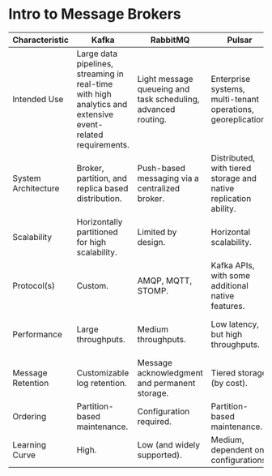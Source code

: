 # Intro to Message Brokers
| Characteristic | Kafka | RabbitMQ | Pulsar | ActiveMQ | NATS |
| ---- | ---- | ---- | ---- | ---- | ---- |
| Intended Use | Large data pipelines, streaming in real-time with high analytics and extensive event-related requirements. | Light message queueing and task scheduling, advanced routing. | Enterprise systems, multi-tenant operations, georeplication. | Messaging for enterprise-level, Java-based organizations. | Microservices and IoT integrations that must communicate seamlessly. |
| System Architecture | Broker, partition, and replica based distribution. | Push-based messaging via a centralized broker. | Distributed, with tiered storage and native replication ability. | Supports many protocols with its centralized broker. | P2P connections. Broker not required. |
| Scalability | Horizontally partitioned for high scalability. | Limited by design. | Horizontal scalability. | Somewhat scalable. | High scalability (for lightweight environments). |
| Protocol(s) | Custom. | AMQP, MQTT, STOMP. | Kafka APIs, with some additional native features. | AMQP, JMS, MQTT, STOMP. Can use legacy protocols. | Native NATS protocol. | 
| Performance | Large throughputs. | Medium throughputs. | Low latency, but high throughputs. | Medium throughputs. | Very low latency, but for smaller messages. |
| Message Retention | Customizable log retention. | Message acknowledgment and permanent storage. | Tiered storage (by cost). | Permanent storage (caching optional). | Permanent storage is optional. |
| Ordering | Partition-based maintenance. | Configuration required. | Partition-based maintenance. | Minimal, but customizable. | Not a native feature. |
| Learning Curve | High. | Low (and widely supported). | Medium, dependent on configurations. | Low. | Very Low. |
